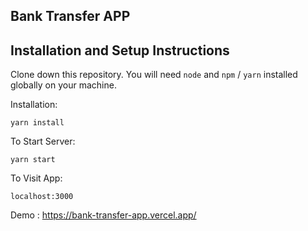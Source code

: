 ## Bank Transfer APP
## Installation and Setup Instructions  


Clone down this repository. You will need `node` and `npm` / `yarn` installed globally on your machine.  

Installation:

`yarn install`    

To Start Server:

`yarn start`  

To Visit App:

`localhost:3000` 

Demo : https://bank-transfer-app.vercel.app/

